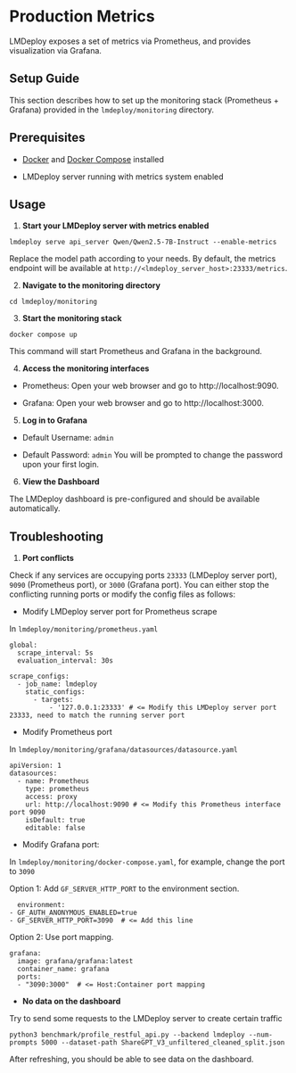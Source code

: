 # Production Metrics

LMDeploy exposes a set of metrics via Prometheus, and provides visualization via Grafana.

## Setup Guide

This section describes how to set up the monitoring stack (Prometheus + Grafana) provided in the `lmdeploy/monitoring` directory.

## Prerequisites

- [Docker](https://docs.docker.com/engine/install/) and [Docker Compose](https://docs.docker.com/compose/install/) installed

- LMDeploy server running with metrics system enabled

## Usage

1. **Start your LMDeploy server with metrics enabled**

```
lmdeploy serve api_server Qwen/Qwen2.5-7B-Instruct --enable-metrics
```

Replace the model path according to your needs.
By default, the metrics endpoint will be available at `http://<lmdeploy_server_host>:23333/metrics`.

2. **Navigate to the monitoring directory**

```
cd lmdeploy/monitoring
```

3. **Start the monitoring stack**

```
docker compose up
```

This command will start Prometheus and Grafana in the background.

4. **Access the monitoring interfaces**

- Prometheus: Open your web browser and go to http://localhost:9090.

- Grafana: Open your web browser and go to http://localhost:3000.

5. **Log in to Grafana**

- Default Username: `admin`

- Default Password: `admin` You will be prompted to change the password upon your first login.

6. **View the Dashboard**

The LMDeploy dashboard is pre-configured and should be available automatically.

## Troubleshooting

1. **Port conflicts**

Check if any services are occupying ports `23333` (LMDeploy server port), `9090` (Prometheus port), or `3000` (Grafana port). You can either stop the conflicting running ports or modify the config files as follows:

- Modify LMDeploy server port for Prometheus scrape

In `lmdeploy/monitoring/prometheus.yaml`

```
global:
  scrape_interval: 5s
  evaluation_interval: 30s

scrape_configs:
  - job_name: lmdeploy
    static_configs:
      - targets:
          - '127.0.0.1:23333' # <= Modify this LMDeploy server port 23333, need to match the running server port
```

- Modify Prometheus port

In `lmdeploy/monitoring/grafana/datasources/datasource.yaml`

```
apiVersion: 1
datasources:
  - name: Prometheus
    type: prometheus
    access: proxy
    url: http://localhost:9090 # <= Modify this Prometheus interface port 9090
    isDefault: true
    editable: false
```

- Modify Grafana port:

In `lmdeploy/monitoring/docker-compose.yaml`, for example, change the port to `3090`

Option 1: Add `GF_SERVER_HTTP_PORT` to the environment section.

```
  environment:
- GF_AUTH_ANONYMOUS_ENABLED=true
- GF_SERVER_HTTP_PORT=3090  # <= Add this line
```

Option 2: Use port mapping.

```
grafana:
  image: grafana/grafana:latest
  container_name: grafana
  ports:
  - "3090:3000"  # <= Host:Container port mapping
```

- **No data on the dashboard**

Try to send some requests to the LMDeploy server to create certain traffic

```
python3 benchmark/profile_restful_api.py --backend lmdeploy --num-prompts 5000 --dataset-path ShareGPT_V3_unfiltered_cleaned_split.json
```

After refreshing, you should be able to see data on the dashboard.
